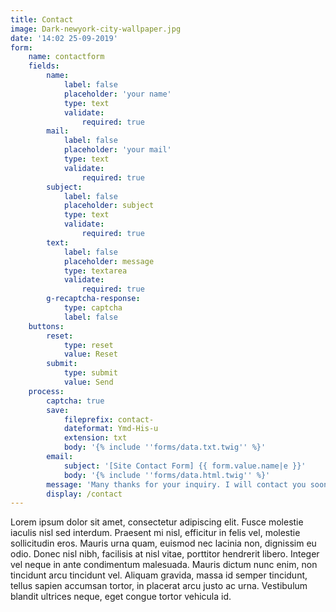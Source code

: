 ```yaml
---
title: Contact
image: Dark-newyork-city-wallpaper.jpg
date: '14:02 25-09-2019'
form:
    name: contactform
    fields:
        name:
            label: false
            placeholder: 'your name'
            type: text
            validate:
                required: true
        mail:
            label: false
            placeholder: 'your mail'
            type: text
            validate:
                required: true
        subject:
            label: false
            placeholder: subject
            type: text
            validate:
                required: true
        text:
            label: false
            placeholder: message
            type: textarea
            validate:
                required: true
        g-recaptcha-response:
            type: captcha
            label: false
    buttons:
        reset:
            type: reset
            value: Reset
        submit:
            type: submit
            value: Send
    process:
        captcha: true
        save:
            fileprefix: contact-
            dateformat: Ymd-His-u
            extension: txt
            body: '{% include ''forms/data.txt.twig'' %}'
        email:
            subject: '[Site Contact Form] {{ form.value.name|e }}'
            body: '{% include ''forms/data.html.twig'' %}'
        message: 'Many thanks for your inquiry. I will contact you soon.'
        display: /contact
---
```


Lorem ipsum dolor sit amet, consectetur adipiscing elit. Fusce molestie iaculis nisl sed interdum. Praesent mi nisl, efficitur in felis vel, molestie sollicitudin eros. Mauris urna quam, euismod nec lacinia non, dignissim eu odio. Donec nisl nibh, facilisis at nisl vitae, porttitor hendrerit libero. Integer vel neque in ante condimentum malesuada. Mauris dictum nunc enim, non tincidunt arcu tincidunt vel. Aliquam gravida, massa id semper tincidunt, tellus sapien accumsan tortor, in placerat arcu justo ac urna. Vestibulum blandit ultrices neque, eget congue tortor vehicula id.
